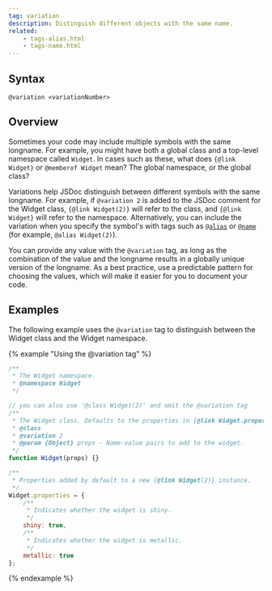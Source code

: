 ```yaml
---
tag: variation
description: Distinguish different objects with the same name.
related:
    - tags-alias.html
    - tags-name.html
---
```


## Syntax

`@variation <variationNumber>`


## Overview

Sometimes your code may include multiple symbols with the same longname. For example, you might have
both a global class and a top-level namespace called `Widget`. In cases such as these, what does
`{@link Widget}` or `@memberof Widget` mean? The global namespace, or the global class?

Variations help JSDoc distinguish between different symbols with the same longname. For example, if
`@variation 2` is added to the JSDoc comment for the Widget class, `{@link Widget(2)}` will refer to
the class, and `{@link Widget}` will refer to the namespace. Alternatively, you can include the
variation when you specify the symbol's with tags such as [`@alias`][alias-tag] or [`@name`][name-tag]
(for example, `@alias Widget(2)`).

You can provide any value with the `@variation` tag, as long as the combination of the value and the
longname results in a globally unique version of the longname. As a best practice, use a predictable
pattern for choosing the values, which will make it easier for you to document your code.

[alias-tag]: tags-alias.html
[name-tag]: tags-name.html


## Examples

The following example uses the `@variation` tag to distinguish between the Widget class and the Widget
namespace.

{% example "Using the @variation tag" %}

```js
/**
 * The Widget namespace.
 * @namespace Widget
 */

// you can also use '@class Widget(2)' and omit the @variation tag
/**
 * The Widget class. Defaults to the properties in {@link Widget.properties}.
 * @class
 * @variation 2
 * @param {Object} props - Name-value pairs to add to the widget.
 */
function Widget(props) {}

/**
 * Properties added by default to a new {@link Widget(2)} instance.
 */
Widget.properties = {
    /**
     * Indicates whether the widget is shiny.
     */
    shiny: true,
    /**
     * Indicates whether the widget is metallic.
     */
    metallic: true
};
```
{% endexample %}
